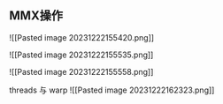 ## MMX操作
![[Pasted image 20231222155420.png]]

![[Pasted image 20231222155535.png]]

![[Pasted image 20231222155558.png]]


threads 与 warp
![[Pasted image 20231222162323.png]]